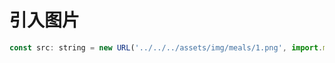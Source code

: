 # 引入图片

```js
const src: string = new URL('../../../assets/img/meals/1.png', import.meta.url).href
```

